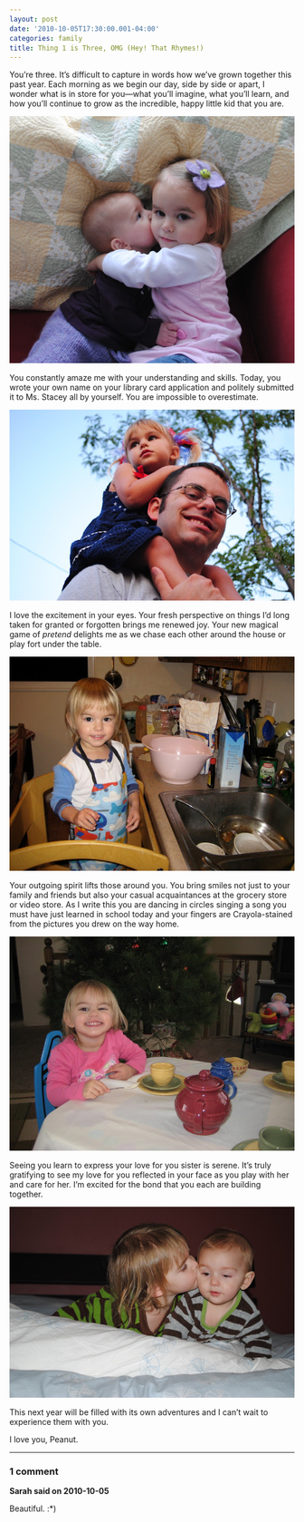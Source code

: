 ```yaml
---
layout: post
date: '2010-10-05T17:30:00.001-04:00'
categories: family
title: Thing 1 is Three, OMG (Hey! That Rhymes!)
---
```


You’re three. It’s difficult to capture in words how we’ve grown together this past year. Each morning as we begin our day, side by side or apart, I wonder what is in store for you—what you’ll imagine, what you’ll learn, and how you’ll continue to grow as the incredible, happy little kid that you are.  

![](/assets/2010/thing-1-is-3-1.jpg)

You constantly amaze me with your understanding and skills. Today, you wrote your own name on your library card application and politely submitted it to Ms. Stacey all by yourself. You are impossible to overestimate.  

![](/assets/2010/thing-1-is-3-2.jpg)

I love the excitement in your eyes. Your fresh perspective on things I’d long taken for granted or forgotten brings me renewed joy. Your new magical game of *pretend* delights me as we chase each other around the house or play fort under the table.  

![](/assets/2010/thing-1-is-3-3.jpg)

Your outgoing spirit lifts those around you. You bring smiles not just to your family and friends but also your casual acquaintances at the grocery store or video store. As I write this you are dancing in circles singing a song you must have just learned in school today and your fingers are Crayola-stained from the pictures you drew on the way home.  

![](/assets/2010/thing-1-is-3-4.jpg)

Seeing you learn to express your love for you sister is serene. It’s truly gratifying to see my love for you reflected in your face as you play with her and care for her. I’m excited for the bond that you each are building together.  

![](/assets/2010/thing-1-is-3-5.jpg)

This next year will be filled with its own adventures and I can’t wait to experience them with you.

I love you, Peanut.

---

### 1 comment

**Sarah said on 2010-10-05**

Beautiful.  :*)

